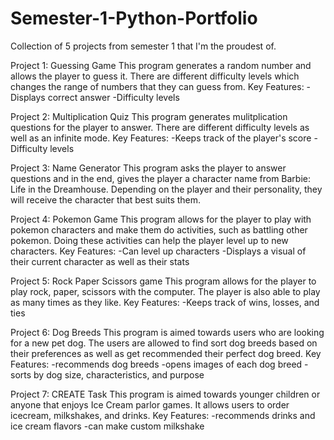 # Semester-1-Python-Portfolio
Collection of 5 projects from semester 1 that I'm the proudest of. 

Project 1: Guessing Game
This program generates a random number and allows the player to guess it. There are different difficulty levels which changes the range of numbers that they can guess from. 
Key Features:
-Displays correct answer
-Difficulty levels

Project 2: Multiplication Quiz
This program generates mulitplication questions for the player to answer. There are different difficulty levels as well as an infinite mode. 
Key Features:
-Keeps track of the player's score
-Difficulty levels

Project 3: Name Generator
This program asks the player to answer questions and in the end, gives the player a character name from Barbie: Life in the Dreamhouse. Depending on the player and their personality, they will receive the character that best suits them. 

Project 4: Pokemon Game
This program allows for the player to play with pokemon characters and make them do activities, such as battling other pokemon. Doing these activities can help the player level up to new characters. 
Key Features:
-Can level up characters
-Displays a visual of their current character as well as their stats

Project 5: Rock Paper Scissors game
This program allows for the player to play rock, paper, scissors with the computer. The player is also able to play as many times as they like. 
Key Features:
-Keeps track of wins, losses, and ties

Project 6: Dog Breeds
This program is aimed towards users who are looking for a new pet dog. The users are allowed to find sort dog breeds based on their preferences as well as get recommended their perfect dog breed. 
Key Features: 
-recommends dog breeds
-opens images of each dog breed
-sorts by dog size, characteristics, and purpose

Project 7: CREATE Task
This program is aimed towards younger children or anyone that enjoys Ice Cream parlor games. It allows users to order icecream, milkshakes, and drinks. 
Key Features:
-recommends drinks and ice cream flavors
-can make custom milkshake
